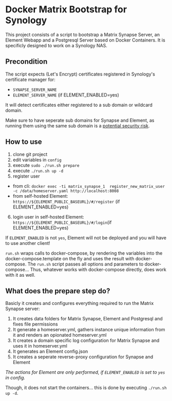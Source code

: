 # Docker Matrix Bootstrap for Synology

This project consists of a script to bootstrap a Matrix Synapse Server, an Element Webapp and a Postgresql Server based on Docker Containers.
It is specificly designed to work on a Synology NAS.

## Precondition
The script expects (Let's Encrypt) certificates registered in Synology's certificate manager for:
- `SYNAPSE_SERVER_NAME`
- `ELEMENT_SERVER_NAME` (if ELEMENT_ENABLED=yes)

It will detect certificates either registered to a sub domain or wildcard domain.

Make sure to have seperate sub domains for Synapse and Element, as running them using the same sub domain is a [potential security risk](https://github.com/vector-im/element-web#important-security-note).

## How to use
1. clone git project
2. edit variables in `config`
3. execute `sudo ./run.sh prepare`
4. execute `./run.sh up -d`
5. register user
- from cli: `docker exec -ti matrix_synapse_1  register_new_matrix_user -c /data/homeserver.yaml http://localhost:8008`
- from self-hosted Element: `https://${ELEMENT_PUBLIC_BASEURL}/#/register` (if ELEMENT_ENABLED=yes)
6. login user in self-hosted Element: `https://${ELEMENT_PUBLIC_BASEURL}/#/login`(if ELEMENT_ENABLED=yes)

If `ELEMENT_ENABLED` is not `yes`, Element will not be deployed and you will have to use another client!

`run.sh` wraps calls to docker-compose, by rendering the variables into the docker-compose.template on the fly and uses the result with docker-compose. The `run.sh` script passes all options and parameters to docker-compose... Thus, whatever works with docker-compose directly, does work with it as well.

## What does the prepare step do?
Basicly it creates and configures everything required to run the Matrix Synapse server:
1. It creates data folders for Matrix Synapse, Element and Postgresql and fixes file permissions
2. It generate a homeserver.yml, gathers instance unique information from it and renders an opionated homeserver.yml
3. It creates a domain specific log configuration for Matrix Synapse and uses it in homeserver.yml
4. It generates an Element config.json
5. It creates a seperate reverse-proxy configuration for Synapse and Element

_The actions for Element are only performed, if `ELEMENT_ENABLED` is set to `yes` in config._

Though, it does not start the containers... this is done by executing `./run.sh up -d`.

